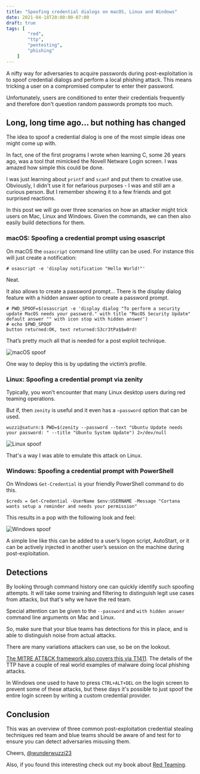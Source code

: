 ```yaml
---
title: "Spoofing credential dialogs on macOS, Linux and Windows"
date: 2021-04-18T20:00:00-07:00
draft: true
tags: [
        "red",
        "ttp", 
        "pentesting", 
        "phishing"
    ]
---
```


A nifty way for adversaries to acquire passwords during post-exploitation is to spoof credential dialogs and perform a local phishing attack. This means tricking a user on a compromised computer to enter their password.

Unfortunately, users are conditioned to enter their credentials frequently and therefore don't question random passwords prompts too much. 

## Long, long time ago... but nothing has changed

The idea to spoof a credential dialog is one of the most simple ideas one might come up with. 

In fact, one of the first programs I wrote when learning C, some 26 years ago, was a tool that mimicked the Novell Netware Login screen. I was amazed how simple this could be done. 

I was just learning about `printf` and `scanf` and put them to creative use. Obviously, I didn't use it for nefarious purposes -  I was and still am a curious person. But I remember showing it to a few friends and got surprised reactions.

In this post we will go over three scenarios on how an attacker might trick users on Mac, Linux and Windows. Given the commands, we can then also easily build detections for them.

### macOS: Spoofing a credential prompt using osascript

On macOS the `osascript` command line utility can be used. For instance this will just create a notification:

`# osascript -e 'display notification "Hello World!"'`

Neat.

It also allows to create a password prompt... There is the display dialog feature with a hidden answer option to create a password prompt.

```
# PWD_SPOOF=$(osascript -e 'display dialog "To perform a security update MacOS needs your password." with title "MacOS Security Update" default answer "" with icon stop with hidden answer')
# echo $PWD_SPOOF
button returned:OK, text returned:S3cr3tPa$$w0rd!
```

That’s pretty much all that is needed for a post exploit technique.

![macOS spoof](/blog/images/2021/macos-spoof.png)

One way to deploy this is by updating the victim’s profile.
 
### Linux: Spoofing a credential prompt via zenity

Typically, you won’t encounter that many Linux desktop users during red teaming operations. 

But if, then `zenity` is useful and it even has a `–password` option that can be used.

```
wuzzi@saturn:$ PWD=$(zenity --password --text "Ubuntu Update needs your password: " --title "Ubuntu System Update") 2>/dev/null
```
 
![Linux spoof](/blog/images/2021/linux-spoof-fs.png)

That's a way I was able to emulate this attack on Linux.

### Windows: Spoofing a credential prompt with PowerShell

On Windows `Get-Credential` is your friendly PowerShell command to do this.

```
$creds = Get-Credential -UserName $env:USERNAME -Message "Cortana wants setup a reminder and needs your permission"
```

This results in a pop with the following look and feel:
 
![Windows spoof](/blog/images/2021/windows-spoof.png)

A simple line like this can be added to a user’s logon script, AutoStart, or it can be actively injected in another user’s session on the machine during post-exploitation.

## Detections

By looking through command history one can quickly identify such spoofing attempts. It will take some training and filtering to distinguish legit use cases from attacks, but that's why we have the red team.

Special attention can be given to the `--password` and `with hidden answer` command line arguments on Mac and Linux.

So, make sure that your blue teams has detections for this in place, and is able to distinguish noise from actual attacks.

There are many variations attackers can use, so be on the lookout. 

[The MITRE ATT&CK framework also covers this via T1411](https://attack.mitre.org/techniques/T1411/). The details of the TTP have a couple of real world examples of malware doing local phishing attacks.

In Windows one used to have to press `CTRL+ALT+DEL` on the login screen to prevent some of these attacks, but these days it's possible to just spoof the entire login screen by writing a custom credential provider.

## Conclusion

This was an overview of three common post-exploitation credential stealing techniques red team and blue teams should be aware of and test for to ensure you can detect adversaries misusing them.

Cheers,
[@wunderwuzzi23](https://twitter.com/wunderwuzzi23)

Also, if you found this interesting check out my book about [Red Teaming](https://www.amazon.com/gp/product/1838828869/ref=as_li_tl?ie=UTF8&tag=wunderwuzzi-20&camp=1789&creative=9325&linkCode=as2&creativeASIN=1838828869&linkId=07bfd6b729fbc2b2904160e0e16c337f).
